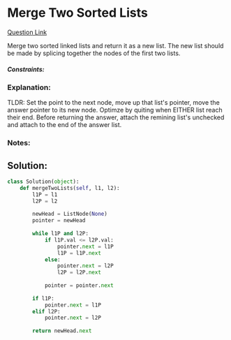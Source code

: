 # Merge Two Sorted Lists  

[Question Link](https://leetcode.com/problems/merge-two-sorted-lists/)  

Merge two sorted linked lists and return it as a new list. The new list should be made by splicing together the nodes of the first two lists.  

##### Constraints:

### Explanation:
TLDR: Set the point to the next node, move up that list's pointer, move the answer pointer to its new node. Optimze by quiting when EITHER list reach their end. Before returning the answer, attach the remining list's unchecked and attach to the end of the answer list.  

### Notes:


## Solution:
```Python
class Solution(object):
    def mergeTwoLists(self, l1, l2):
        l1P = l1
        l2P = l2
        
        newHead = ListNode(None)
        pointer = newHead
        
        while l1P and l2P:            
            if l1P.val <= l2P.val:
                pointer.next = l1P
                l1P = l1P.next
            else:
                pointer.next = l2P
                l2P = l2P.next  
            
            pointer = pointer.next
            
        if l1P:
            pointer.next = l1P
        elif l2P:
            pointer.next = l2P
        
        return newHead.next
```